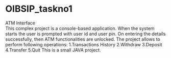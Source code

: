 # OIBSIP_taskno1
ATM Interface  
This complex project is a console-based application. When the system starts the user is prompted with user id and user pin. On entering the details successfully, then ATM functionalities are unlocked. The project allows to perform following operations:  1.Transactions History  2.Withdraw  3.Deposit  4.Transfer  5.Quit
This is a small JAVA project.
